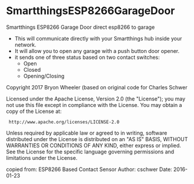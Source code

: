 # SmartthingsESP8266GarageDoor
Smartthings ESP8266 Garage Door direct esp8266 to garage

* This will communicate directly with your Smartthings hub inside your network. 
* It will allow you to open any garage with a push button door opener.
* it sends one of three status based on two contact switches:
  * Open
  * Closed
  * Opening/Closing


Copyright 2017 Bryon Wheeler (based on original code for Charles Schwer

Licensed under the Apache License, Version 2.0 (the "License"); you may not use this file except
in compliance with the License. You may obtain a copy of the License at:

     http://www.apache.org/licenses/LICENSE-2.0

 Unless required by applicable law or agreed to in writing, software distributed under the License is distributed
on an "AS IS" BASIS, WITHOUT WARRANTIES OR CONDITIONS OF ANY KIND, either express or implied. See the License
for the specific language governing permissions and limitations under the License.

copied from:
ESP8266 Based Contact Sensor
Author: cschwer
Date: 2016-01-23
